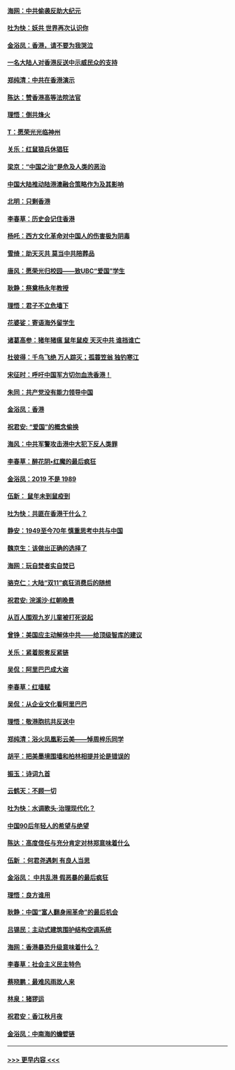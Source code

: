 #### [海网：中共偷袭反助大纪元](../pages/nsc993/n11673515.md?t=11231301) 
#### [吐为快：妖共 世界再次认识你](../pages/nsc993/n11673506.md?t=11231301) 
#### [金浴凤：香港，请不要为我哭泣](../pages/nsc993/n11673248.md?t=11231301) 
#### [一名大陆人对香港反送中示威民众的支持](../pages/nsc993/n11672615.md?t=11231301) 
#### [郑纯清：中共在香港演示](../pages/nsc993/n11670539.md?t=11231301) 
#### [陈达：赞香港高等法院法官](../pages/nsc993/n11669542.md?t=11231301) 
#### [理悟：倒共烽火](../pages/nsc993/n11668844.md?t=11231301) 
#### [T：愿荣光光临神州](../pages/nsc993/n11668421.md?t=11231301) 
#### [关乐：红鼠狼兵休猖狂](../pages/nsc993/n11668378.md?t=11231301) 
#### [梁京：“中国之治”是危及人类的恶治](../pages/nsc993/n11668328.md?t=11231301) 
#### [中国大陆推动陆港澳融合策略作为及其影响](../pages/nsc993/n11668157.md?t=11231301) 
#### [北明：只剩香港](../pages/nsc993/n11668002.md?t=11231301) 
#### [李春草：历史会记住香港](../pages/nsc993/n11667927.md?t=11231301) 
#### [杨吒：西方文化革命对中国人的伤害极为阴毒](../pages/nsc993/n11664521.md?t=11231301) 
#### [雪绮：助天灭共 莫当中共陪葬品](../pages/nsc993/n11662650.md?t=11231301) 
#### [唐风：愿荣光归校园——致UBC“爱国”学生](../pages/nsc993/n11662194.md?t=11231301) 
#### [耿静：祭奠杨永年教授](../pages/nsc993/n11662514.md?t=11231301) 
#### [理悟：君子不立危墙下](../pages/nsc993/n11662172.md?t=11231301) 
#### [花婆娑：寄语海外留学生](../pages/nsc993/n11662121.md?t=11231301) 
#### [诸葛高参：猪年猪瘟 鼠年鼠疫 天灭中共 谁挡谁亡](../pages/nsc993/n11661980.md?t=11231301) 
#### [杜彼得：千鸟飞绝 万人踪灭；孤蓑笠翁 独钓寒江](../pages/nsc993/n11661170.md?t=11231301) 
#### [宋征时：呼吁中国军方切勿血洗香港！](../pages/nsc993/n11415318.md?t=11231301) 
#### [朱同：共产党没有能力领导中国](../pages/nsc993/n11660421.md?t=11231301) 
#### [金浴凤：香港](../pages/nsc993/n11660419.md?t=11231301) 
#### [祝君安: “爱国”的概念偷换](../pages/nsc993/n11659706.md?t=11231301) 
#### [海风：中共军警攻击港中大犯下反人类罪](../pages/nsc993/n11659632.md?t=11231301) 
#### [李春草：醉花阴•红魔的最后疯狂](../pages/nsc993/n11659287.md?t=11231301) 
#### [金浴凤：2019 不是 1989](../pages/nsc993/n11657663.md?t=11231301) 
#### [伍新： 鼠年未到鼠疫到](../pages/nsc993/n11655098.md?t=11231301) 
#### [吐为快：共匪在香港干什么？](../pages/nsc993/n11654891.md?t=11231301) 
#### [静安：1949至今70年 慎重思考中共与中国](../pages/nsc993/n11651244.md?t=11231301) 
#### [魏京生：该做出正确的选择了](../pages/nsc993/n11653084.md?t=11231301) 
#### [海网：玩自焚者实自焚已](../pages/nsc993/n11652423.md?t=11231301) 
#### [骆克仁：大陆“双11”疯狂消费后的随想](../pages/nsc993/n11652305.md?t=11231301) 
#### [祝君安: 浣溪沙·红朝晚景](../pages/nsc993/n11652258.md?t=11231301) 
#### [从百人围观九岁儿童被打死说起](../pages/nsc993/n11651030.md?t=11231301) 
#### [曾铮：美国应主动解体中共——给顶级智库的建议](../pages/nsc993/n11649888.md?t=11231301) 
#### [关乐：紧着脱套反紧链](../pages/nsc993/n11649069.md?t=11231301) 
#### [吴侃：阿里巴巴成大盗](../pages/nsc993/n11645523.md?t=11231301) 
#### [李春草：红墙赋](../pages/nsc993/n11646389.md?t=11231301) 
#### [吴侃：从企业文化看阿里巴巴](../pages/nsc993/n11645476.md?t=11231301) 
#### [理悟：敬港胞抗共反送中](../pages/nsc993/n11645466.md?t=11231301) 
#### [郑纯清：浴火凤凰彩云美——悼周梓乐同学](../pages/nsc993/n11645155.md?t=11231301) 
#### [胡平：把美墨境围墙和柏林相提并论是错误的](../pages/nsc993/n11645134.md?t=11231301) 
#### [振玉：诗词九首](../pages/nsc993/n11644081.md?t=11231301) 
#### [云鹤天：不顾一切](../pages/nsc993/n11643508.md?t=11231301) 
#### [吐为快：水调歌头·治理现代化？](../pages/nsc993/n11643485.md?t=11231301) 
#### [中国90后年轻人的希望与绝望](../pages/nsc993/n11642317.md?t=11231301) 
#### [陈达：高度信任与充分肯定对林郑意味着什么](../pages/nsc993/n11641441.md?t=11231301) 
#### [伍新 ：何君尧遇刺 有良人当思](../pages/nsc993/n11641503.md?t=11231301) 
#### [金浴凤： 中共乱港  假恶暴的最后疯狂](../pages/nsc993/n11641495.md?t=11231301) 
#### [理悟：良方谁用](../pages/nsc993/n11641463.md?t=11231301) 
#### [耿静：中国“富人翻身闹革命”的最后机会](../pages/nsc993/n11640655.md?t=11231301) 
#### [吕锡民：主动式建筑围护结构空调系统](../pages/nsc993/n11640168.md?t=11231301) 
#### [海网：香港暴恐升级意味着什么？](../pages/nsc993/n11635904.md?t=11231301) 
#### [李春草：社会主义民主特色](../pages/nsc993/n11634657.md?t=11231301) 
#### [蔡晓鹏：最难风雨故人来](../pages/nsc993/n11633145.md?t=11231301) 
#### [林泉：猪猡运](../pages/nsc993/n11631469.md?t=11231301) 
#### [祝君安：香江秋月夜](../pages/nsc993/n11631440.md?t=11231301) 
#### [金浴凤：中南海的蟾嬖链](../pages/nsc993/n11631290.md?t=11231301) 

----
#### [ >>> 更早内容 <<< ](../indexes/nsc993-earlier.md)
